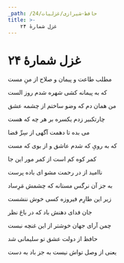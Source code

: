 ```yaml
---
_path: /حافظ-شیرازی/غزلیات/24
title: >-
    غزل شمارهٔ ۲۴
---
```

# غزل شمارهٔ ۲۴

<div class="b" id="bn1"><div class="m1"><p>مطلب طاعت و پیمان و صلاح از منِ مست</p></div>
<div class="m2"><p>که به پیمانه کشی شهره شدم روز الست</p></div></div>
<div class="b" id="bn2"><div class="m1"><p>من همان دم که وضو ساختم از چشمه عشق</p></div>
<div class="m2"><p>چارتکبیر زدم یکسره بر هر چه که هست</p></div></div>
<div class="b" id="bn3"><div class="m1"><p>می بده تا دهمت آگهی از سِرِّ قضا</p></div>
<div class="m2"><p>که به رویِ که شدم عاشق و از بوی که مست</p></div></div>
<div class="b" id="bn4"><div class="m1"><p>کمر کوه کم است از کمر مور این جا</p></div>
<div class="m2"><p>ناامید از در رحمت مشو ای باده پرست</p></div></div>
<div class="b" id="bn5"><div class="m1"><p>به جز آن نرگس مستانه که چشمش مَرِساد</p></div>
<div class="m2"><p>زیر این طارِم فیروزه کسی خوش ننشست</p></div></div>
<div class="b" id="bn6"><div class="m1"><p>جان فدای دهنش باد که در باغ نظر</p></div>
<div class="m2"><p>چمن آرای جهان خوشتر از این غنچه نبست</p></div></div>
<div class="b" id="bn7"><div class="m1"><p>حافظ از دولت عشق تو سلیمانی شد</p></div>
<div class="m2"><p>یعنی از وصل تواش نیست به جز باد به دست</p></div></div>
